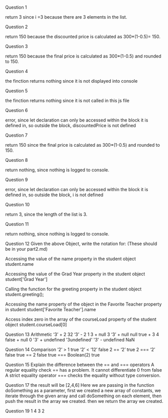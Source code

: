 
Question 1 

return 3 since i =3 because there are 3 elements in the list. 

Question 2 

return 150 because the discounted price is calculated as 300*(1-0.5)= 150. 

Question 3

return 150 because the final price is calculated as 300*(1-0.5) and rounded to 150. 

Question 4 

the finction returns nothing since it is not displayed into console

Question 5

the finction returns nothing since  it is not called in this js file

Question 6

error, since let declaration can only be accessed within the block it is 
defined in, so outside the block, discountedPrice is not defined

Question 7 

return 150 since the final price is calculated as 300*(1-0.5) and rounded to 150. 

Question 8 

return nothing, since nothing is logged to console.

Question 9

error, since  let declaration can only be accessed within the block it is 
defined in, so outside the block, i is not defined

Question 10

return 3, since the length of the list is 3. 

Question 11

return nothing, since nothing is logged to console.

Question 12
Given the above Object, write the notation for:  (These should be in your part2.md)

Accessing the value of the name property in the student object
student.name

Accessing the value of the Grad Year property in the student object
student['Grad Year']

Calling the function for the greeting property in the student object
student.greeting();

Accessing the name property of the object in the Favorite Teacher property in student
student['Favorite Teacher'].name

Access index zero in the array of the courseLoad property of the student object
student.courseLoad[0]

Question 13
Arithmetic
‘3’ + 2             32
‘3’ - 2             1
3 + null            3
‘3’ + null          null
true + 3            4
false + null        0
'3' + undefined     '3undefined'
'3' - undefined     NaN

Question 14
Comparison
‘2’ > 1             true
‘2’ < ‘12’          false
2 == ‘2’            true
2 === ‘2’           false
true == 2           false
true === Boolean(2)         true

Question 15
Explain the difference between the == and === operators
A regular equality check == has a problem. It cannot differentiate 0 from false
A strict equality operator === checks the equality without type conversion.

Question 17
the result will be [2,4,6]
Here we are passing in the function doSomething as a parameter,
first we created a new array of constants,
we iterate through the given array and call doSomething
on each element, then push the result in the array we created.
then we return the array we created.


Question 19
1
4
3
2

